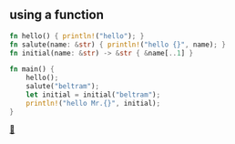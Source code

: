 ## using a function

```rust
fn hello() { println!("hello"); }
fn salute(name: &str) { println!("hello {}", name); }
fn initial(name: &str) -> &str { &name[..1] }

fn main() {
    hello();
    salute("beltram");
    let initial = initial("beltram");
    println!("hello Mr.{}", initial);
}
```

[📒](https://doc.rust-lang.org/1.17.0/book/functions.html)
